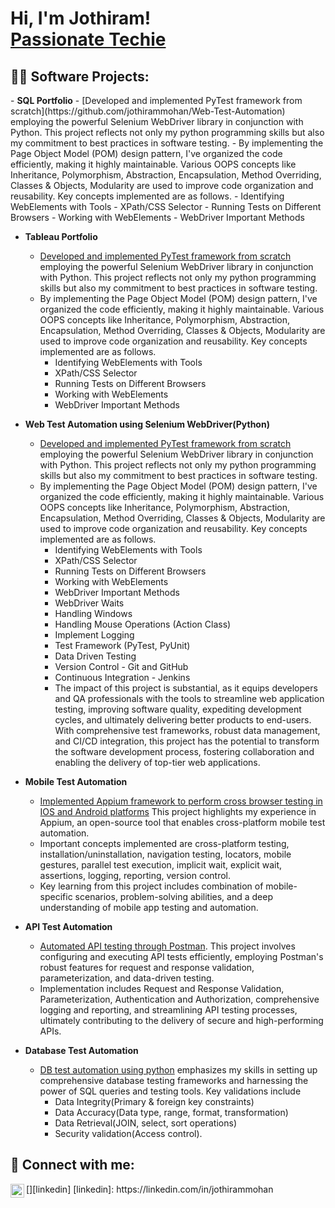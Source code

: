 <h1>Hi, I'm Jothiram! <br/><a href="https://github.com/jothirammohan"> Passionate Techie </a></h1>

<h2>👨‍💻 Software Projects:</h2>
- <b>SQL Portfolio</b>
  - [Developed and implemented PyTest framework from scratch](https://github.com/jothirammohan/Web-Test-Automation) employing the powerful Selenium WebDriver library in conjunction with Python. This project reflects not only my python programming skills but also my commitment to best practices in software testing.
  - By implementing the Page Object Model (POM) design pattern, I've organized the code efficiently, making it highly maintainable. Various OOPS concepts like Inheritance, Polymorphism, Abstraction, Encapsulation, Method Overriding, Classes & Objects, Modularity are used to improve code organization and reusability. Key concepts implemented are as follows.
    - Identifying WebElements with Tools
    - XPath/CSS Selector
    - Running Tests on Different Browsers
    - Working with WebElements
    - WebDriver Important Methods

- <b>Tableau Portfolio</b>
  - [Developed and implemented PyTest framework from scratch](https://github.com/jothirammohan/Web-Test-Automation) employing the powerful Selenium WebDriver library in conjunction with Python. This project reflects not only my python programming skills but also my commitment to best practices in software testing.
  - By implementing the Page Object Model (POM) design pattern, I've organized the code efficiently, making it highly maintainable. Various OOPS concepts like Inheritance, Polymorphism, Abstraction, Encapsulation, Method Overriding, Classes & Objects, Modularity are used to improve code organization and reusability. Key concepts implemented are as follows.
    - Identifying WebElements with Tools
    - XPath/CSS Selector
    - Running Tests on Different Browsers
    - Working with WebElements
    - WebDriver Important Methods

- <b>Web Test Automation using Selenium WebDriver(Python)</b>
  - [Developed and implemented PyTest framework from scratch](https://github.com/jothirammohan/Web-Test-Automation) employing the powerful Selenium WebDriver library in conjunction with Python. This project reflects not only my python programming skills but also my commitment to best practices in software testing.
  - By implementing the Page Object Model (POM) design pattern, I've organized the code efficiently, making it highly maintainable. Various OOPS concepts like Inheritance, Polymorphism, Abstraction, Encapsulation, Method Overriding, Classes & Objects, Modularity are used to improve code organization and reusability. Key concepts implemented are as follows.
    - Identifying WebElements with Tools
    - XPath/CSS Selector
    - Running Tests on Different Browsers
    - Working with WebElements
    - WebDriver Important Methods
    - WebDriver Waits
    - Handling Windows
    - Handling Mouse Operations (Action Class)
    - Implement Logging
    - Test Framework (PyTest, PyUnit)
    - Data Driven Testing
    - Version Control - Git and GitHub
    - Continuous Integration - Jenkins 
    - The impact of this project is substantial, as it equips developers and QA professionals with the tools to streamline web application testing, improving software quality, expediting development cycles, and ultimately delivering better products to end-users. With comprehensive test frameworks, robust data management, and CI/CD integration, this project has the potential to transform the software development process, fostering collaboration and enabling the delivery of top-tier web applications. 
- <b>Mobile Test Automation</b>
  - [Implemented Appium framework to perform cross browser testing in IOS and Android platforms](https://github.com/jothirammohan/Mobile-Test-Automation) This project highlights my experience in Appium, an open-source tool that enables cross-platform mobile test automation.
  - Important concepts implemented are cross-platform testing, installation/uninstallation, navigation testing, locators, mobile gestures, parallel test execution, implicit wait, explicit wait, assertions, logging, reporting, version control.
  - Key learning from this project includes combination of mobile-specific scenarios, problem-solving abilities, and a deep understanding of mobile app testing and automation.  

- <b>API Test Automation</b>
  - [Automated API testing through Postman](https://github.com/jothirammohan/API-Test-Automation). This project involves configuring and executing API tests efficiently, employing Postman's robust features for request and response validation, parameterization, and data-driven testing.
  - Implementation includes Request and Response Validation, Parameterization, Authentication and Authorization, comprehensive logging and reporting, and streamlining API testing processes, ultimately contributing to the delivery of secure and high-performing APIs.
- <b>Database Test Automation</b>
  - [DB test automation using python](https://github.com/jothirammohan/Database-Test-Automation) emphasizes my skills in setting up comprehensive database testing frameworks and harnessing the power of SQL queries and testing tools. Key validations include
    * Data Integrity(Primary & foreign key constraints)
    * Data Accuracy(Data type, range, format, transformation)
    * Data Retrieval(JOIN, select, sort operations)
    * Security validation(Access control).
 
<h2> 🤳 Connect with me:</h2>
[<img align="left" alt="JoshMadakor | LinkedIn" width="22px" src="https://cdn.jsdelivr.net/npm/simple-icons@v3/icons/linkedin.svg" />][linkedin]
[linkedin]: https://linkedin.com/in/jothirammohan

<!--
**jothirammohan/jothirammohan** is a ✨ _special_ ✨ repository because its `README.md` (this file) appears on your GitHub profile.

Here are some ideas to get you started:

- 🔭 I’m currently working on ...
- 🌱 I’m currently learning ...
- 👯 I’m looking to collaborate on ...
- 🤔 I’m looking for help with ...
- 💬 Ask me about ...
- 📫 How to reach me: ...
- 😄 Pronouns: ...
- ⚡ Fun fact: ...
-->
